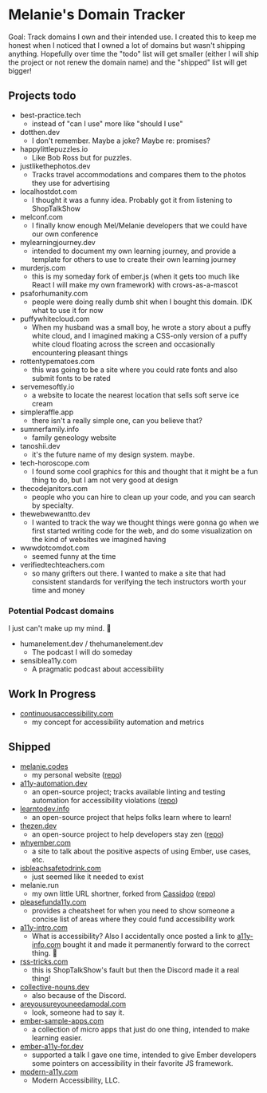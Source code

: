 # Melanie's Domain Tracker

Goal: Track domains I own and their intended use. I created this to keep me honest when I noticed that I owned a lot of domains but wasn't shipping anything. Hopefully over time the "todo" list will get smaller (either I will ship the project or not renew the domain name) and the "shipped" list will get bigger! 

## Projects todo
- best-practice.tech
  - instead of "can I use" more like "should I use"
- dotthen.dev
  - I don't remember. Maybe a joke? Maybe re: promises?
- happylittlepuzzles.io
  - Like Bob Ross but for puzzles.
- justlikethephotos.dev
  - Tracks travel accommodations and compares them to the photos they use for advertising
- localhostdot.com
  - I thought it was a funny idea. Probably got it from listening to ShopTalkShow
- melconf.com
  - I finally know enough Mel/Melanie developers that we could have our own conference
- mylearningjourney.dev
  - intended to document my own learning journey, and provide a template for others to use to create their own learning journey
- murderjs.com
  - this is my someday fork of ember.js (when it gets too much like React I will make my own framework) with crows-as-a-mascot
- psaforhumanity.com
  - people were doing really dumb shit when I bought this domain. IDK what to use it for now 
- puffywhitecloud.com
  - When my husband was a small boy, he wrote a story about a puffy white cloud, and I imagined making a CSS-only version of a puffy white cloud floating across the screen and occasionally encountering pleasant things
- rottentypematoes.com
  - this was going to be a site where you could rate fonts and also submit fonts to be rated
- servemesoftly.io
  - a website to locate the nearest location that sells soft serve ice cream
- simpleraffle.app
  - there isn't a really simple one, can you believe that?
- sumnerfamily.info
  - family geneology website
- tanoshii.dev
  - it's the future name of my design system. maybe.
- tech-horoscope.com
  - I found some cool graphics for this and thought that it might be a fun thing to do, but I am not very good at design
- thecodejanitors.com
  - people who you can hire to clean up your code, and you can search by specialty. 
- thewebwewantto.dev
  - I wanted to track the way we thought things were gonna go when we first started writing code for the web, and do some visualization on the kind of websites we imagined having
- wwwdotcomdot.com
  - seemed funny at the time
- verifiedtechteachers.com
  - so many grifters out there. I wanted to make a site that had consistent standards for verifying the tech instructors worth your time and money
 
### Potential Podcast domains
I just can't make up my mind. 🤷

- humanelement.dev / thehumanelement.dev
  - The podcast I will do someday
- sensiblea11y.com
  - A pragmatic podcast about accessibility  

## Work In Progress

- [continuousaccessibility.com](https://continuousaccessibility.com/)
  - my concept for accessibility automation and metrics 

## Shipped
- [melanie.codes](https://melanie.codes)
  - my personal website ([repo](https://github.com/MelSumner/melsumner-website))
- [a11y-automation.dev](https://a11y-automation.dev)
  -  an open-source project; tracks available linting and testing automation for accessibility violations ([repo](https://github.com/MelSumner/a11y-automation))
- [learntodev.info](https://learntodev.info)
  - an open-source project that helps folks learn where to learn! 
- [thezen.dev](https://thezen.dev)
  - an open-source project to help developers stay zen ([repo](https://github.com/the-zen-dev/thezendevapp))
- [whyember.com](https://whyember.com/)
  - a site to talk about the positive aspects of using Ember, use cases, etc. 
- [isbleachsafetodrink.com](https://isbleachsafetodrink.com/)
  - just seemed like it needed to exist
- melanie.run
  - my own little URL shortner, forked from [Cassidoo](https://github.com/cassidoo/cass.run) ([repo](https://github.com/MelSumner/melanie.run))
- [pleasefunda11y.com](https://pleasefunda11y.com/) 
  - provides a cheatsheet for when you need to show someone a concise list of areas where they could fund accessibility work
- [a11y-intro.com](https://a11y-intro.com/)
  - What is accessibility? Also I accidentally once posted a link to [a11y-info.com](https://a11y-info.com) bought it and made it permanently forward to the correct thing. 🤦
- [rss-tricks.com](https://rss-tricks.com)
  - this is ShopTalkShow's fault but then the Discord made it a real thing!
- [collective-nouns.dev](https://collective-nouns.dev/)
  - also because of the Discord.
- [areyousureyouneedamodal.com](https://areyousureyouneedamodal.com/)
  - look, someone had to say it.
- [ember-sample-apps.com](https://ember-sample-apps.com/)
  - a collection of micro apps that just do one thing, intended to make learning easier.
- [ember-a11y-for.dev](https://ember-a11y-for.dev)
  - supported a talk I gave one time, intended to give Ember developers some pointers on accessibility in their favorite JS framework. 
- [modern-a11y.com](https://www.modern-a11y.com/)
  - Modern Accessibility, LLC.
